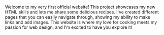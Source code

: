 Welcome to my very first official website! This project showcases my new HTML skills and lets me share some delicious recipes. I've created different pages that you can easily navigate through, showing my ability to make links and add images. This website is where my love for cooking meets my passion for web design, and I'm excited to have you explore it!